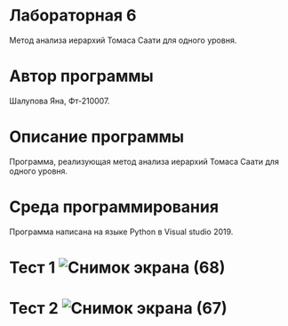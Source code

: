 # Лабораторная 6
Метод анализа иерархий Томаса Саати для одного уровня.
# Автор программы
Шалупова Яна, Фт-210007.
# Описание программы
Программа, реализующая метод анализа иерархий Томаса Саати для одного уровня.
# Среда программирования
Программа написана на языке Python в Visual studio 2019.
# Тест 1 ![Снимок экрана (68)](https://user-images.githubusercontent.com/113615651/195994175-d9a1b8a2-dfcf-467b-a968-3f9c6f45c644.png)
# Тест 2 ![Снимок экрана (67)](https://user-images.githubusercontent.com/113615651/195994183-02ffebce-9b2b-4c54-b156-00e155281bad.png)
